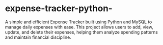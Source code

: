 # expense-tracker-python-
A simple and efficient Expense Tracker built using Python and MySQL to manage daily expenses with ease. This project allows users to add, view, update, and delete their expenses, helping them analyze spending patterns and maintain financial discipline.
